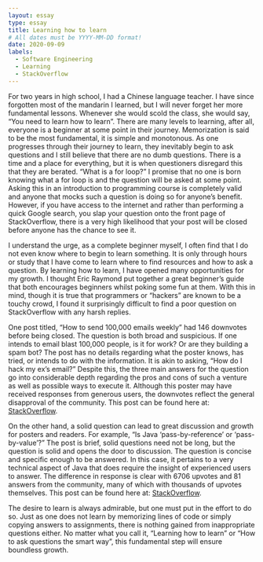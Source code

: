 ```yaml
---
layout: essay
type: essay
title: Learning how to learn
# All dates must be YYYY-MM-DD format!
date: 2020-09-09
labels:
  - Software Engineering
  - Learning
  - StackOverflow
---
```



For two years in high school, I had a Chinese language teacher. I have since forgotten most of the mandarin I learned, but I will never forget her more fundamental lessons. Whenever she would scold the class, she would say, “You need to learn how to learn”. There are many levels to learning, after all, everyone is a beginner at some point in their journey. Memorization is said to be the most fundamental, it is simple and monotonous. As one progresses through their journey to learn, they inevitably begin to ask questions and I still believe that there are no dumb questions. There is a time and a place for everything, but it is when questioners disregard this that they are berated. “What is a for loop?” I promise that no one is born knowing what a for loop is and the question will be asked at some point. Asking this in an introduction to programming course is completely valid and anyone that mocks such a question is doing so for anyone’s benefit. However, if you have access to the internet and rather than performing a quick Google search, you slap your question onto the front page of StackOverflow, there is a very high likelihood that your post will be closed before anyone has the chance to see it.

I understand the urge, as a complete beginner myself, I often find that I do not even know where to begin to learn something. It is only through hours or study that I have come to learn where to find resources and how to ask a question. By learning how to learn, I have opened many opportunities for my growth. I thought Eric Raymond put together a great beginner’s guide that both encourages beginners whilst poking some fun at them. With this in mind, though it is true that programmers or “hackers” are known to be a touchy crowd, I found it surprisingly difficult to find a poor question on StackOverflow with any harsh replies. 

One post titled, “How to send 100,000 emails weekly” had 146 downvotes before being closed. The question is both broad and suspicious. If one intends to email blast 100,000 people, is it for work? Or are they building a spam bot? The post has no details regarding what the poster knows, has tried, or intends to do with the information. It is akin to asking, “How do I hack my ex’s email?” Despite this, the three main answers for the question go into considerable depth regarding the pros and cons of such a venture as well as possible ways to execute it. Although this poster may have received responses from generous users, the downvotes reflect the general disapproval of the community. This post can be found here at: [StackOverflow](https://stackoverflow.com/questions/3905734/how-to-send-100-000-emails-weekly).

On the other hand, a solid question can lead to great discussion and growth for posters and readers. For example, “Is Java ‘pass-by-reference’ or ‘pass-by-value’?” The post is brief, solid questions need not be long, but the question is solid and opens the door to discussion. The question is concise and specific enough to be answered. In this case, it pertains to a very technical aspect of Java that does require the insight of experienced users to answer. The difference in response is clear with 6706 upvotes and 81 answers from the community, many of which with thousands of upvotes themselves. This post can be found here at: [StackOverflow](https://stackoverflow.com/questions/40480/is-java-pass-by-reference-or-pass-by-value).

The desire to learn is always admirable, but one must put in the effort to do so. Just as one does not learn by memorizing lines of code or simply copying answers to assignments, there is nothing gained from inappropriate questions either. No matter what you call it, “Learning how to learn” or “How to ask questions the smart way”, this fundamental step will ensure boundless growth.
